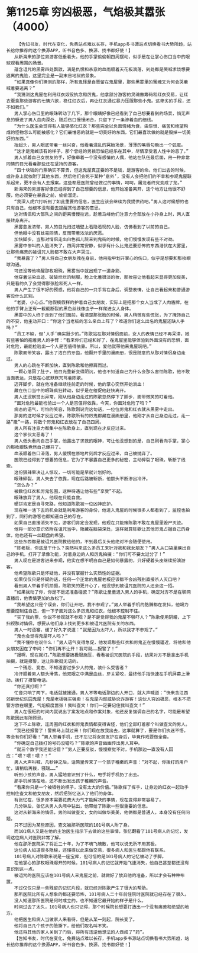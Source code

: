 # 第1125章 穷凶极恶，气焰极其嚣张（4000）
        【告知书友，时代在变化，免费站点难以长存，手机app多书源站点切换看书大势所趋，站长给你推荐的这个换源APP，听书音色多、换源、找书都好使！】
       从新海来的那位男游客低垂着头，他的手掌偷偷朝四周摆动，似乎是在让掌心伤口当中的眼球观看周围的场景。
       蕴含诅咒的黑雾四处飘散，满是仇恨和杀意的血雨顺着天花板滴落，到处都是哭喊求饶想要逃离的鬼脸，这里完全是一副末日地狱的景象。
       “如果真像你们猜测的那样，所有鬼怪是自愿留在鬼屋里，那些黑雾里的冤魂又为何会哭着喊着要逃离？”
       “我猜测这鬼屋在利用红衣奴役执念和厉鬼，他拿部分游客的灵魂做筹码和红衣交易，让红衣蚕食那些游客的七情六欲，稳住红衣后，再让红衣通过暴力压服那些小鬼。这卑劣的手段，还不如我们。”
       男人掌心伤口里的眼珠转动了几下，那个眼睛好像已经看到了自己想要看到的场景，悄无声息的躲进了男人血肉深处，随后伤口慢慢闭合，只留下了一条渗着血的细线。
       “为什么医生会觉得有人能够感化红衣？那些完全以负面情绪为食，由怨恨、痛苦和绝望构成的怪物怎么可能被感化？它们最憎恶的就是一切美好的东西，它们最喜欢做的就是毁掉一切美好的东西。”
       抬起头，男人眼底带着一丝兴奋，他看着混乱的冥胎场景，薄薄的嘴唇勾勒出一个弧度。
       “这才是鬼蜮该有的样子，那个曾经的男孩恐怕已经乐在其中，尽情享受着人性中的恶了。”
       男人抓着自己女朋友的手，好像牵着一个没有感情的人偶，他站在队伍最后面，用一种非常同情的目光看着那些还在坚持的游客。
       “四十块钱的门票确实不算贵，但这鬼屋真正要的不是钱，是游客的命。他们出去的时候，或许身上就依附了其他东西，然后他们会死于某种‘意外’，没有人会把他们的不幸和参观鬼屋联系起来，更不会有人去报案。这些都是医院曾经做过的事情，呵呵，屠龙者终究变成了龙。”
       新海来的男游客好像已经得到了自己想要的信息，他开始准备离开，这个地方让他很不舒服，他必须要在暴露之前，偷偷溜走。
       “我深入虎穴打听到了如此重要的信息，医生应该会继续为我提供药吧。”男人这时候想的也只有自己，他根本没有要去提醒其他游客的意思。
       这对情侣和大部队之间的距离慢慢拉远，趁着马峰他们注意力全部放在小孙身上时，两人直接转身离开。
       黑雾愈发浓郁，男人的目光扫过墙壁上若隐若现的人脸，仿佛看到了以前的自己。
       但他眼中没有丝毫同情，反而带着浓浓的厌恶。
       加快脚步，当那对情侣走出白色孤儿院来到鬼街的时候，他们慢慢发现有些不对劲。
       黑雾中惨叫的人脸消失了，四周非常安静，似乎有什么比鬼还要恐怖的东西潜伏在大雾里，让那些痛苦的被诅咒人脸都不敢在大声哭泣。
       “我暴露了？”男人将自己女朋友拽在身前，他用指甲划开掌心的伤口，似乎是想要和那枚眼球沟通。
       可还没等他唤醒那枚眼珠，黑雾当中就出现了一道身影。
       他穿着沾染血迹、破破烂烂的制服，脸上化着很淡的妆，那妆容让他看起来显得更加俊美，只是看的久了会觉得那张脸和死人一样。
       男人产生了很不好的预感，他将自己的一只手背在身后，调整表情，让自己看起来和普通游客没什么区别。
       “老婆，小心点。”他假模假样的护着自己女朋友，实际上是把那个女人当成了人肉盾牌，在他的手臂上正有一截截断裂的黑色丝线像虫子一样爬进女人身体。
       黑雾中的人终于走到了他们面前，看清楚那张脸的时候，男人稍微有些慌张，为了掩饰自己的不安，他主动开口：“你这个当老板的怎么亲自上阵了？难道你们这么出名的鬼屋还缺人手吗？”
       “员工不缺，但‘人手’确实挺少的。”陈歌站在那对情侣面前，女人的表情已经不再呆滞，她有些害怕的抱着男人的手臂：“看来你们已经和好了，在鬼屋里能够体验到外面没有的恐惧，面对危险，最能检验出一个人是否值得依靠。所以，爱他就带他来鬼屋玩吧。”
       陈歌面带笑容，露出了洁白的牙齿，他翻开手里的漫画册，很是随意的从那对情侣身边走过。
       男人的心跳在不断加快，直到陈歌和他擦肩而过。
       一颗心落回了肚子，他目光重新变得阴沉，他也不知道自己为什么会那么害怕陈歌，他不敢当面表达，只是在心底默默咒骂着陈歌。
       迈开脚步，就在他准备继续往前走的时候，他的掌心突然开始淌血！
       藏在伤口当中的眼珠疯狂转动，似乎是在催促他赶快离开。
       男人还没察觉出异常，刚从他身边走过的陈歌忽然停下了脚步，面带微笑的盯着他。
       “面对危险最能检验出一个人是否值得依靠，今天，你面对危险了吗？”
       病态的语气，可怕的笑容，陈歌刚说完这句话，一位位厉鬼和红衣就从黑雾中走出。
       那男的这时候才反应过来，陈歌所有的厉鬼都藏在漫画册里，他刚才从自己身边走过，走一路“撒”一路，将数个厉鬼和红衣放在了自己四周。
       男人所有注意力都集中在陈歌身上，直到现在才反应过来。
       这个家伙太恶毒了！
       男人低头看向自己手掌，他露出了求救的眼神，可让他没想到的是，自己刚看向手掌，掌心的那枚眼珠竟然自己爆开了。
       血液顺着伤口滑落，男人傻愣在原地片刻后才反应过来，自己被抛弃了。
       医院已经得到了想要的信息，它为了不暴露自己更多的秘密，主动碎裂了眼珠，斩断了线索。
       这份狠辣果决让人惊叹，一切可能是早就计划好的。
       眼珠碎裂，男人失去了依靠，现在后路被斩断，他额头不断渗出冷汗。
       “怎么办？”
       被数位红衣和厉鬼包围，这种待遇让他有些“享受”不起。
       眼珠放弃了男人，他现在只能自救。
       硬拼肯定是自寻死路，他知道陈歌被一位凶神庇护。
       现在唯一活下去的机会就是利用游客的身份，他进入鬼屋的时候很多人都看到了，监控也拍到了，同行的游客也都知道自己的存在。
       如果自己直接消失不见，游客们肯定会发现，他现在只能赌陈歌不敢在鬼屋里毁尸灭迹。
       他将一部分意识依附在诅咒当中，隐藏在脑袋深处，这样就算陈歌让其他厉鬼占据自己的身体，他也还有一丝翻盘的希望。
       这些东西都是被诅咒医院教给他的，不到最后关头他绝对不会随便使用。
       “陈老板，你这是干什么？突然叫来这么多员工来针对我和我女朋友？”男人从口袋里摸出自己的手机，打开了录像功能，对着身边的人和厉鬼拍摄：“你们可不要太过分了！”
       男人现在是游客进来参观，他实在想不明白自己是如何暴露的，只好硬着头皮继续扮演游客。
       他希望陈歌只是怀疑他，并没有掌握什么实质性的证据。
       如果仅仅只是怀疑的话，任何一个正常的鬼屋老板应该都不会凶残到直接杀人灭口吧？
       看到男人举着手机拍摄，陈歌笑的更开心了，他没想到被诅咒医院的人还会这一招。
       “如果我动了你，你是不是还准备碰瓷？”陈歌让童童进入男人的手机，确定对方不是在联网直播后，他表情更加的放松了。
       “我希望这只是个误会，你们让开吧，我不参观了。”男人举着手机的胳膊都在发抖，他竭力想要控制住自己，但一下子面对这么多厉鬼和红衣，他根本控制不住。
       “买了我的票，你说不参观就不参观？是不是觉得我的鬼屋不够吓人？”陈歌使用阴瞳，上下扫视那对情侣，想要从他们身上找到更多和被诅咒医院有关的东西。
       男人一时语塞，缓了好久才说道：“就是因为太吓人，所以我才不参观了。”
       “鬼也会觉得鬼屋吓人吗？”
       “我不懂你在说什么！”男人语气变得急促，他发现那些红衣和厉鬼正在慢慢逼近，将他和他女朋友困在了中间：“你们再不让开！我可就……报警了！”
       “报啊，现在就打。”陈歌想要搞极限施压，看看被诅咒医院的手段，结果对方不是拿出手机拍摄，就是报警，这让陈歌挺无语的。
       一个残忍、变态、不知道害过多少人的鬼，装什么受害者？
       冷汗顺着男人额头滑落，他双眼之中满是血丝，牙关紧咬，最终他手指快速在手机屏幕上滑动，拨打了报警电话。
       “你还真打啊？”
       忙音只响了两下，电话就被接通，男人不等电话那边的人开口，就大声喊道：“快来含江西郊新世纪乐园鬼屋！鬼屋老板强买强卖！在鬼屋内部威胁讹诈游客！这伙人穷凶极恶，根本不把警方放在眼里，气焰极度嚣张！我叫查文！你们一定要记住我叫查文！”
       男人在很短的时间内就说出了案发地点和作案对象，他还反复强调自己的名字，可能是希望陈歌因此有所顾忌。
       这下不止陈歌，连周围的红衣和厉鬼表情都变得古怪，他们全部盯着那个叫做查文的男人。
       “我已经报警了！警察马上就过来！你们现在放我出去，这事就算了，要是你们执迷不悟，等会有你们好看！”男人举着手机，还不忘记将女朋友护在身后，毕竟作戏要做全套。
       “你确定自己拨打的号码没错吗？”陈歌的声音幽幽传出男人耳中。
       “就三个数字我还能记错？”男人正要反驳，慢慢察觉不对，手机那边一直没有人回应：“喂？喂！喂？！”
       男人大声叫喊，几秒钟之后，话筒里传来了一个孩子稚嫩的声音：“对不起，你拨打的用户忙，请稍后再拨，骚瑞……”
       听到小孩的声音，男人猛地意识到了什么，甩手将手机扔了出去。
       那手机掉落在地，还不断出发出孩子稚嫩的声音。
       “看来你只是一个被牺牲的棋子，没有太大的价值。”陈歌挥了挥手，让身边的红衣一起动手控制住查文和他女朋友，然后把张忆送入了他们的身体。
       有张忆在，很多原本需要花费大力气才能解决的事情，现在变得非常容易了。
       几分钟后，张忆从男人头颅中钻出，他带给了陈歌一些很重要的信息。
       这对从新海来的情侣，男的叫做查文，女的叫做华美美，他俩都是普通人，本身没有任何问题。
       只不过因为某些原因，查文被那所医院的101号病人附了身。
       而101病人又是在他的主治医生指示下去做的这些事情，张忆翻看了101号病人的记忆，发现这位病人对医院非常了解。
       他在那所医院呆了将近二十年，为了不魂飞魄散，他可以说无所不用其极。
       这位病人知道很多隐秘，还懂得以此来做交易，很多病人和医生都跟他有联系。
       101号病人对陈歌来说是一座宝库，但可惜的是101号病人的记忆被动了手脚。
       在他掌心的那枚眼珠爆开的时候，101号病人的记忆就开始飞速消失，他自己甚至都还没有意识到这一点。
       被诅咒的医院应该在101号病人来鬼屋之前，就做好了放弃他的准备，所以才会有种种布置。
       不过仅仅只是一些残留的记忆片段，就已经对陈歌产生了很大的帮助。
       那所医院比所有人想象的都还要恐怖，101号病人二十年前住院时医院就已经存在了很久。
       没人知道那所医院是何时成立的，也不知道它最开始的样子是什么。
       时间过去了太久，101号病人也只记得，那个时候院长想要打造出一个没有痛苦和绝望的地方。
       他把医生和病人当做家人来看待，但是从某一刻起，院长变了。
       他将自己几个孩子的脸撕下，给他们取名叫不笑。
       他还将其他的家人关到了门后，将所有违逆他想法的人做成了“药”。
       【告知书友，时代在变化，免费站点难以长存，手机app多书源站点切换看书大势所趋，站长给你推荐的这个换源APP，听书音色多、换源、找书都好使！】